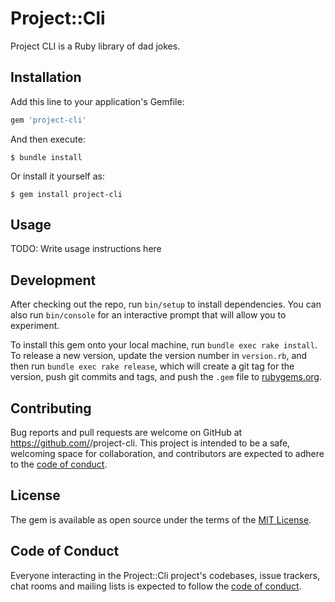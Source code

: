 # Project::Cli

Project CLI is a Ruby library of dad jokes.

## Installation

Add this line to your application's Gemfile:

```ruby
gem 'project-cli'
```

And then execute:

    $ bundle install

Or install it yourself as:

    $ gem install project-cli

## Usage

TODO: Write usage instructions here

## Development

After checking out the repo, run `bin/setup` to install dependencies. You can also run `bin/console` for an interactive prompt that will allow you to experiment.

To install this gem onto your local machine, run `bundle exec rake install`. To release a new version, update the version number in `version.rb`, and then run `bundle exec rake release`, which will create a git tag for the version, push git commits and tags, and push the `.gem` file to [rubygems.org](https://rubygems.org).

## Contributing

Bug reports and pull requests are welcome on GitHub at https://github.com/<dkw22>/project-cli. This project is intended to be a safe, welcoming space for collaboration, and contributors are expected to adhere to the [code of conduct](https://github.com/<dkw22>/project-cli/blob/master/CODE_OF_CONDUCT.md).


## License

The gem is available as open source under the terms of the [MIT License](https://opensource.org/licenses/MIT).

## Code of Conduct

Everyone interacting in the Project::Cli project's codebases, issue trackers, chat rooms and mailing lists is expected to follow the [code of conduct](https://github.com/<dkw22>/project-cli/blob/master/CODE_OF_CONDUCT.md).
